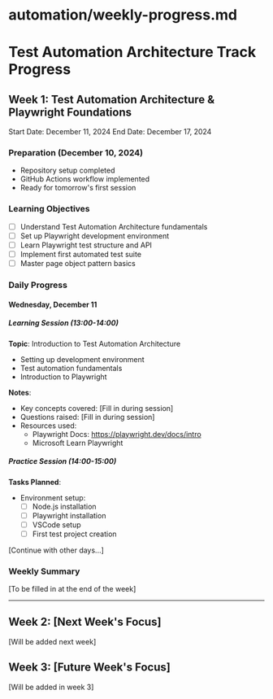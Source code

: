 # automation/weekly-progress.md

# Test Automation Architecture Track Progress

## Week 1: Test Automation Architecture & Playwright Foundations
Start Date: December 11, 2024
End Date: December 17, 2024

### Preparation (December 10, 2024)
- Repository setup completed
- GitHub Actions workflow implemented
- Ready for tomorrow's first session

### Learning Objectives
- [ ] Understand Test Automation Architecture fundamentals
- [ ] Set up Playwright development environment
- [ ] Learn Playwright test structure and API
- [ ] Implement first automated test suite
- [ ] Master page object pattern basics

### Daily Progress

#### Wednesday, December 11
##### Learning Session (13:00-14:00)
**Topic**: Introduction to Test Automation Architecture
- Setting up development environment
- Test automation fundamentals
- Introduction to Playwright

**Notes**:
- Key concepts covered: [Fill in during session]
- Questions raised: [Fill in during session]
- Resources used: 
  - Playwright Docs: https://playwright.dev/docs/intro
  - Microsoft Learn Playwright

##### Practice Session (14:00-15:00)
**Tasks Planned**:
- Environment setup:
  - [ ] Node.js installation
  - [ ] Playwright installation
  - [ ] VSCode setup
  - [ ] First test project creation

[Continue with other days...]

### Weekly Summary
[To be filled in at the end of the week]

---
<!-- Future weeks will be added below -->
## Week 2: [Next Week's Focus]
[Will be added next week]

## Week 3: [Future Week's Focus]
[Will be added in week 3]